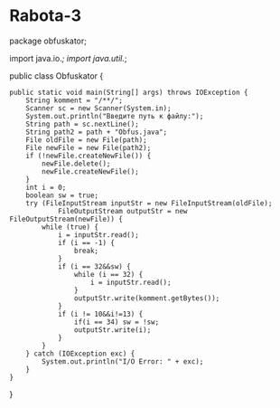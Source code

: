 # Rabota-3

package obfuskator;

import java.io.*;
import java.util.*;

public class Obfuskator {

    public static void main(String[] args) throws IOException {
        String komment = "/**/"; 
        Scanner sc = new Scanner(System.in);
        System.out.println("Введите путь к файлу:");
        String path = sc.nextLine();
        String path2 = path + "Obfus.java";
        File oldFile = new File(path); 
        File newFile = new File(path2);
        if (!newFile.createNewFile()) { 
            newFile.delete();
            newFile.createNewFile();
        }
        int i = 0;
        boolean sw = true;
        try (FileInputStream inputStr = new FileInputStream(oldFile);
                FileOutputStream outputStr = new FileOutputStream(newFile)) {
            while (true) { 
                i = inputStr.read();
                if (i == -1) {
                    break;
                }
                if (i == 32&&sw) {
                    while (i == 32) { 
                        i = inputStr.read();
                    }
                    outputStr.write(komment.getBytes());
                }
                if (i != 10&&i!=13) { 
                    if(i == 34) sw = !sw;
                    outputStr.write(i);
                }
            }
        } catch (IOException exc) {
            System.out.println("I/O Error: " + exc);
        }
    }

}
